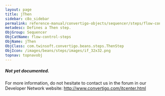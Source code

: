 ```yaml
---
layout: page
title: jThen
sidebar: c8o_sidebar
permalink: reference-manual/convertigo-objects/sequencer/steps/flow-control-steps/jthen/
metadesc: Defines a Then step.
ObjGroup: Sequencer
ObjCatName: flow-control-steps
ObjName: jThen
ObjClass: com.twinsoft.convertigo.beans.steps.ThenStep
ObjIcon: /images/beans/steps/images/if_32x32.png
topnav: topnavobj
---
```

##### Not yet documented.
For more information, do not hesitate to contact us in the forum in our Developer Network website: http://www.convertigo.com/itcenter.html
